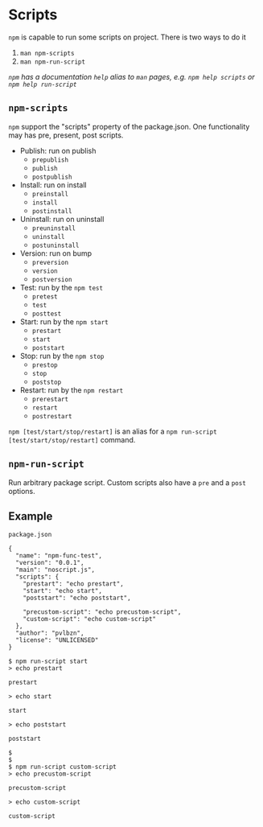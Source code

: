 # Scripts
`npm` is capable to run some scripts on project. There is two ways to do it

1. `man npm-scripts`
2. `man npm-run-script`

*`npm` has a documentation `help` alias to `man` pages, e.g. `npm help scripts` or `npm help run-script`*

## `npm-scripts`
`npm` support the "scripts" property of the package.json. One functionality may has pre, present, post scripts.

- Publish: run on publish
    - `prepublish`
    - `publish`
    - `postpublish`
- Install: run on install
    - `preinstall`
    - `install`
    - `postinstall`
- Uninstall: run on uninstall
    - `preuninstall`
    - `uninstall`
    - `postuninstall`
- Version: run on bump
    - `preversion`
    - `version`
    - `postversion`
- Test: run by the `npm test`
    - `pretest`
    - `test`
    - `posttest`
- Start: run by the `npm start`
    - `prestart`
    - `start`
    - `poststart`
- Stop: run by the `npm stop`
    - `prestop`
    - `stop`
    - `poststop`
- Restart: run by the `npm restart`
    - `prerestart`
    - `restart`
    - `postrestart`

`npm [test/start/stop/restart]` is an alias for a `npm run-script [test/start/stop/restart]` command.


## `npm-run-script`
Run arbitrary package script. Custom scripts also have a `pre` and a `post` options.

## Example
`package.json`

```
{
  "name": "npm-func-test",
  "version": "0.0.1",
  "main": "noscript.js",
  "scripts": {
    "prestart": "echo prestart",
    "start": "echo start",
    "poststart": "echo poststart",

    "precustom-script": "echo precustom-script",
    "custom-script": "echo custom-script"
  },
  "author": "pvlbzn",
  "license": "UNLICENSED"
}
```

```
$ npm run-script start
> echo prestart

prestart

> echo start

start

> echo poststart

poststart

$
$
$ npm run-script custom-script
> echo precustom-script

precustom-script

> echo custom-script

custom-script
```
